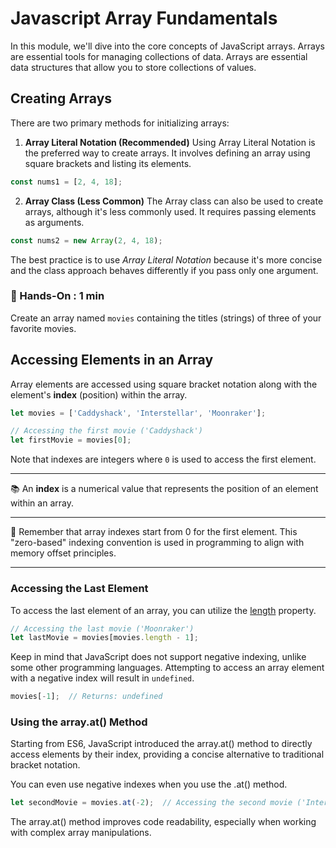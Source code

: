 # Javascript Array Fundamentals 

In this module, we'll dive into the core concepts of JavaScript arrays. Arrays are essential tools for managing collections of data. Arrays are essential data structures that allow you to store collections of values.

## Creating Arrays

There are two primary methods for initializing arrays:

1. **Array Literal Notation (Recommended)**
Using Array Literal Notation is the preferred way to create arrays. It involves defining an array using square brackets and listing its elements.

```js
const nums1 = [2, 4, 18];
```

2. **Array Class (Less Common)**
The Array class can also be used to create arrays, although it's less commonly used. It requires passing elements as arguments.

```js
const nums2 = new Array(2, 4, 18);
```

The best practice is to use _Array Literal Notation_ because it's more concise and the class approach behaves differently if you pass only one argument.


### :wave:  Hands-On : 1 min

Create an array named `movies` containing the titles (strings) of three of your favorite movies.


## Accessing Elements in an Array

Array elements are accessed using square bracket notation along with the element's __index__ (position) within the array.

```js
let movies = ['Caddyshack', 'Interstellar', 'Moonraker'];

// Accessing the first movie ('Caddyshack')
let firstMovie = movies[0];
```

Note that indexes are integers where `0` is used to access the first element.

<hr>

:books:  An __index__ is a numerical value that represents the position of an element within an array.

<hr>

🧠  Remember that array indexes start from 0 for the first element. This "zero-based" indexing convention is used in programming to align with memory offset principles.

<hr>


### Accessing the Last Element

To access the last element of an array, you can utilize the [length](https://developer.mozilla.org/en-US/docs/Web/JavaScript/Reference/Global_Objects/Array/length) property.

```js
// Accessing the last movie ('Moonraker')
let lastMovie = movies[movies.length - 1];
```

Keep in mind that JavaScript does not support negative indexing, unlike some other programming languages. Attempting to access an array element with a negative index will result in `undefined`.

```js
movies[-1];  // Returns: undefined
```

### Using the array.at() Method

Starting from ES6, JavaScript introduced the array.at() method to directly access elements by their index, providing a concise alternative to traditional bracket notation.

You can even use negative indexes when you use the .at() method.

```js
let secondMovie = movies.at(-2);  // Accessing the second movie ('Interstellar')
```

The array.at() method improves code readability, especially when working with complex array manipulations.